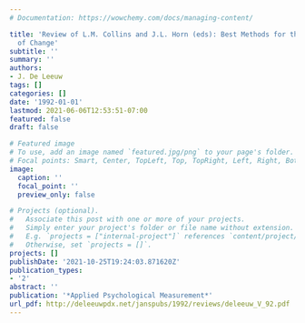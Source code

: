 ```yaml
---
# Documentation: https://wowchemy.com/docs/managing-content/

title: 'Review of L.M. Collins and J.L. Horn (eds): Best Methods for the Analysis
  of Change'
subtitle: ''
summary: ''
authors:
- J. De Leeuw
tags: []
categories: []
date: '1992-01-01'
lastmod: 2021-06-06T12:53:51-07:00
featured: false
draft: false

# Featured image
# To use, add an image named `featured.jpg/png` to your page's folder.
# Focal points: Smart, Center, TopLeft, Top, TopRight, Left, Right, BottomLeft, Bottom, BottomRight.
image:
  caption: ''
  focal_point: ''
  preview_only: false

# Projects (optional).
#   Associate this post with one or more of your projects.
#   Simply enter your project's folder or file name without extension.
#   E.g. `projects = ["internal-project"]` references `content/project/deep-learning/index.md`.
#   Otherwise, set `projects = []`.
projects: []
publishDate: '2021-10-25T19:24:03.871620Z'
publication_types:
- '2'
abstract: ''
publication: '*Applied Psychological Measurement*'
url_pdf: http://deleeuwpdx.net/janspubs/1992/reviews/deleeuw_V_92.pdf
---
```

